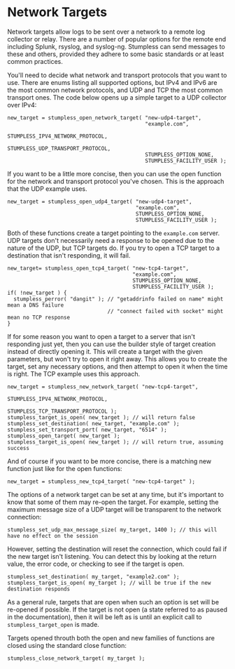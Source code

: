# Network Targets

Network targets allow logs to be sent over a network to a remote log collector
or relay. There are a number of popular options for the remote end including
Splunk, rsyslog, and syslog-ng. Stumpless can send messages to these and others,
provided they adhere to some basic standards or at least common practices.

You'll need to decide what network and transport protocols that you want to use.
There are enums listing all supported options, but IPv4 and IPv6 are the most
common network protocols, and UDP and TCP the most common transport ones. The
code below opens up a simple target to a UDP collector over IPv4:

    new_target = stumpless_open_network_target( "new-udp4-target",
                                                "example.com",
                                                STUMPLESS_IPV4_NETWORK_PROTOCOL,
                                                STUMPLESS_UDP_TRANSPORT_PROTOCOL,
                                                STUMPLESS_OPTION_NONE,
                                                STUMPLESS_FACILITY_USER );

If you want to be a little more concise, then you can use the open function for
the network and transport protocol you've chosen. This is the approach that the
UDP example uses.

    new_target = stumpless_open_udp4_target( "new-udp4-target",
                                             "example.com",
                                             STUMPLESS_OPTION_NONE,
                                             STUMPLESS_FACILITY_USER );

Both of these functions create a target pointing to the `example.com` server.
UDP targets don't necessarily need a response to be opened due to the nature of
the UDP, but TCP targets do. If you try to open a TCP target to a destination
that isn't responding, it will fail.

    new_target= stumpless_open_tcp4_target( "new-tcp4-target",
                                            "example.com",
                                            STUMPLESS_OPTION_NONE,
                                            STUMPLESS_FACILITY_USER );
    if( !new_target ) {
      stumpless_perror( "dangit" ); // "getaddrinfo failed on name" might mean a DNS failure
                                    // "connect failed with socket" might mean no TCP response
    }

If for some reason you want to open a target to a server that isn't responding
just yet, then you can use the builder style of target creation instead of
directly opening it. This will create a target with the given parameters, but
won't try to open it right away. This allows you to create the target, set any
necessary options, and then attempt to open it when the time is right. The TCP
example uses this approach.

    new_target = stumpless_new_network_target( "new-tcp4-target",
                                               STUMPLESS_IPV4_NETWORK_PROTOCOL,
                                               STUMPLESS_TCP_TRANSPORT_PROTOCOL );
    stumpless_target_is_open( new_target ); // will return false
    stumpless_set_destination( new_target, "example.com" );
    stumpless_set_transport_port( new_target, "6514" );
    stumpless_open_target( new_target );
    stumpless_target_is_open( new_target ); // will return true, assuming success

And of course if you want to be more concise, there is a matching new function
just like for the open functions:

    new_target = stumpless_new_tcp4_target( "new-tcp4-target" );

The options of a network target can be set at any time, but it's important to
know that some of them may re-open the target. For example, setting the maximum
message size of a UDP target will be transparent to the network connection:

    stumpless_set_udp_max_message_size( my_target, 1400 ); // this will have no effect on the session

However, setting the destination will reset the connection, which could fail if
the new target isn't listening. You can detect this by looking at the return
value, the error code, or checking to see if the target is open.

    stumpless_set_destination( my_target, "example2.com" );
    stumpless_target_is_open( my_target ); // will be true if the new destination responds

As a general rule, targets that are open when such an option is set will be
re-opened if possible. If the target is not open (a state referred to as paused
in the documentation), then it will be left as is until an explicit call to
`stumpless_target_open` is made.

Targets opened throuth both the open and new families of functions are closed
using the standard close function:

    stumpless_close_network_target( my_target );
